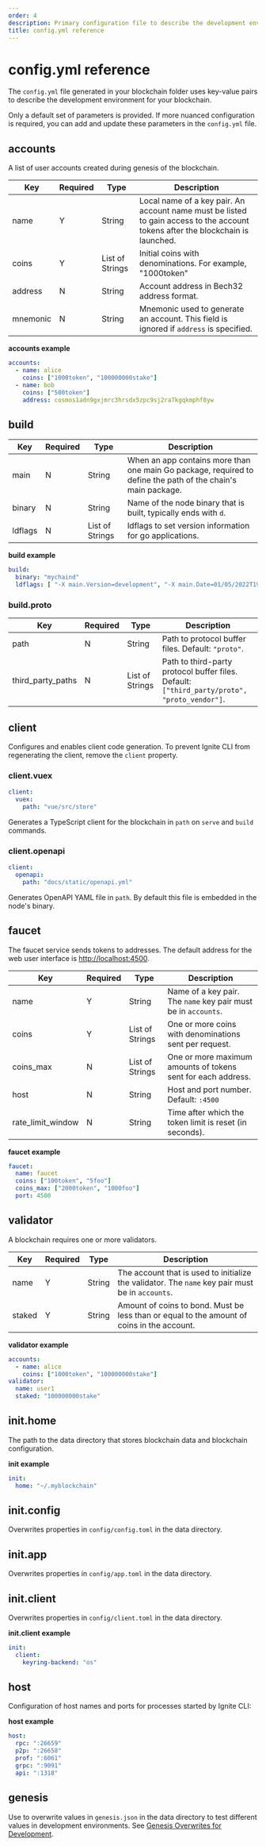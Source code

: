 ```yaml
---
order: 4
description: Primary configuration file to describe the development environment for your blockchain.
title: config.yml reference
---
```


# config.yml reference

The `config.yml` file generated in your blockchain folder uses key-value pairs to describe the development environment for your blockchain.

Only a default set of parameters is provided. If more nuanced configuration is required, you can add and update these parameters in the `config.yml` file.

## accounts

A list of user accounts created during genesis of the blockchain.

| Key      | Required | Type            | Description                                                                                                                     |
| -------- | -------- | --------------- | ------------------------------------------------------------------------------------------------------------------------------- |
| name     | Y        | String          | Local name of a key pair. An account name must be listed to gain access to the account tokens after the blockchain is launched. |
| coins    | Y        | List of Strings | Initial coins with denominations. For example, "1000token"                                                                      |
| address  | N        | String          | Account address in Bech32 address format.                                                                                        |
| mnemonic | N        | String          | Mnemonic used to generate an account. This field is ignored if `address` is specified.                                           |

**accounts example**

```yaml
accounts:
  - name: alice
    coins: ["1000token", "100000000stake"]
  - name: bob
    coins: ["500token"]
    address: cosmos1adn9gxjmrc3hrsdx5zpc9sj2ra7kgqkmphf8yw
```

## build

| Key      | Required | Type             | Description                                                                                                  |
|----------|----------|------------------|--------------------------------------------------------------------------------------------------------------|
| main     | N        | String           | When an app contains more than one main Go package, required to define the path of the chain's main package. |
| binary   | N        | String           | Name of the node binary that is built, typically ends with `d`.                                              |
| ldflags  | N        | List of Strings  | ldflags to set version information for go applications.                                                      |

**build example**

```yaml
build:
  binary: "mychaind"
  ldflags: [ "-X main.Version=development", "-X main.Date=01/05/2022T19:54" ]
```

### build.proto

| Key               | Required | Type            | Description                                                                                |
| ----------------- | -------- | --------------- | ------------------------------------------------------------------------------------------ |
| path              | N        | String          | Path to protocol buffer files. Default: `"proto"`.                                         |
| third_party_paths | N        | List of Strings | Path to third-party protocol buffer files. Default: `["third_party/proto", "proto_vendor"]`. |

## client

Configures and enables client code generation. To prevent Ignite CLI from regenerating the client, remove the `client` property.

### client.vuex

```yaml
client:
  vuex:
    path: "vue/src/store"
```

Generates a TypeScript client for the blockchain in `path` on `serve` and `build` commands.

### client.openapi

```yaml
client:
  openapi:
    path: "docs/static/openapi.yml"
```

Generates OpenAPI YAML file in `path`. By default this file is embedded in the node's binary.

## faucet

The faucet service sends tokens to addresses. The default address for the web user interface is <http://localhost:4500>.

| Key               | Required | Type            | Description                                                 |
| ----------------- | -------- | --------------- | ----------------------------------------------------------- |
| name              | Y        | String          | Name of a key pair. The `name` key pair must be in `accounts`.            |
| coins             | Y        | List of Strings | One or more coins with denominations sent per request.       |
| coins_max         | N        | List of Strings | One or more maximum amounts of tokens sent for each address. |
| host              | N        | String          | Host and port number. Default: `:4500`                      |
| rate_limit_window | N        | String          | Time after which the token limit is reset (in seconds).      |

**faucet example**

```yaml
faucet:
  name: faucet
  coins: ["100token", "5foo"]
  coins_max: ["2000token", "1000foo"]
  port: 4500
```

## validator

A blockchain requires one or more validators.

| Key    | Required | Type   | Description                                                                                     |
| ------ | -------- | ------ | ----------------------------------------------------------------------------------------------- |
| name   | Y        | String | The account that is used to initialize the validator. The `name` key pair must be in `accounts`. |
| staked | Y        | String | Amount of coins to bond. Must be less than or equal to the amount of coins in the account.       |

**validator example**

```yaml
accounts:
  - name: alice
    coins: ["1000token", "100000000stake"]
validator:
  name: user1
  staked: "100000000stake"
```

## init.home

The path to the data directory that stores blockchain data and blockchain configuration.

**init example**

```yaml
init:
  home: "~/.myblockchain"
```

## init.config

Overwrites properties in `config/config.toml` in the data directory.

## init.app

Overwrites properties in `config/app.toml` in the data directory.

## init.client

Overwrites properties in `config/client.toml` in the data directory.

**init.client example**

```yaml
init:
  client:
    keyring-backend: "os"
```

## host

Configuration of host names and ports for processes started by Ignite CLI:

**host example**

```yaml
host:
  rpc: ":26659"
  p2p: ":26658"
  prof: ":6061"
  grpc: ":9091"
  api: ":1318"
```

## genesis

Use to overwrite values in `genesis.json` in the data directory to test different values in development environments. See [Genesis Overwrites for Development](../kb/genesis.md).
